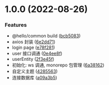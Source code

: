 # 1.0.0 (2022-08-26)


### Features

* @hello/common build ([bcb5083](https://github.com/CCZX/Hello/commit/bcb50837825ea2de245eb86ad800311d9aa7e6c3))
* axios 封装 ([6e2dd71](https://github.com/CCZX/Hello/commit/6e2dd71f16547b3d9b6a20384db7e66abad4d098))
* login page ([e78f281](https://github.com/CCZX/Hello/commit/e78f2817de598f6f37eb3dc1ab240e7a89d88a01))
* user 接口调通 ([0e4ee8f](https://github.com/CCZX/Hello/commit/0e4ee8fdb6981a7bf18f57a03775eb9434158a7e))
* userEntity ([2f3e45f](https://github.com/CCZX/Hello/commit/2f3e45fec9052b570c6ae2098fc7657fb92ea8dc))
* 初始化: ws 调通, monorepo 包管理 ([6a38162](https://github.com/CCZX/Hello/commit/6a38162efebf74ce8d525150e2df5bd8672a1a64))
* 自定义主题 ([4285563](https://github.com/CCZX/Hello/commit/428556386c343f1c9fea953657ddea15d6701887))
* 连接数据库 ([a09a3b5](https://github.com/CCZX/Hello/commit/a09a3b58e7d590a359cbeb7a345e61fdea7f8a2a))



